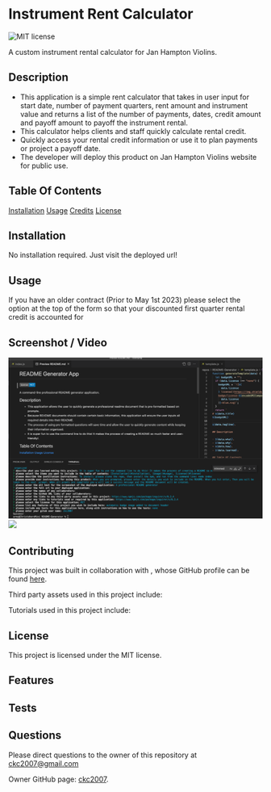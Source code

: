 
# Instrument Rent Calculator
![MIT license](https://img.shields.io/badge/license-MIT-blue.svg)

A custom instrument rental calculator for Jan Hampton Violins.

## Description

- This application is a simple rent calculator that takes in user input for start date, number of payment quarters, rent amount and instrument value and returns a list of the number of payments, dates, credit amount and payoff amount to payoff the instrument rental. 
- This calculator helps clients and staff quickly calculate rental credit. 
- Quickly access your rental credit information or use it to plan payments or project a payoff date. 
- The developer will deploy this product on Jan Hampton Violins website for public use.

## Table Of Contents

[Installation](#installation)
[Usage](#usage)
[Credits](#credits)
[License](#license)

## Installation

No installation required. Just visit the deployed url!

## Usage

If you have an older contract (Prior to May 1st 2023) please select the option at the top of the form so that your discounted first quarter rental credit is accounted for

## Screenshot / Video

![screenshot](./assets/images/screenshot.png)
![](https://ckc2007.github.io/Instrument-Rent-Calculator/ "")

## Contributing

This project was built in collaboration with ,
whose GitHub profile can be found [here]().

Third party assets used in this project include:


Tutorials used in this project include:


## License

This project is licensed under the MIT license.

## Features



## Tests



## Questions

Please direct questions to the owner of this repository at ckc2007@gmail.com

Owner GitHub page:
[ckc2007](
https://github.com/ckc2007).
